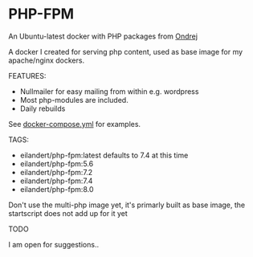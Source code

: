 # PHP-FPM 

An Ubuntu-latest docker with PHP packages from [Ondrej](https://launchpad.net/~ondrej/+archive/ubuntu/php)

A docker I created for serving php content, used as base image for my apache/nginx dockers.

FEATURES:
* Nullmailer for easy mailing from within e.g. wordpress
* Most php-modules are included.
* Daily rebuilds

See [docker-compose.yml](https://github.com/eilandert/dockerized/blob/master/php-fpm/docker-compose.yml) for examples.

TAGS:

* eilandert/php-fpm:latest defaults to 7.4 at this time<BR>
* eilandert/php-fpm:5.6<BR>
* eilandert/php-fpm:7.2<BR>
* eilandert/php-fpm:7.4<BR>
* eilandert/php-fpm:8.0<BR>

Don't use the multi-php image yet, it's primarly built as base image, the startscript does not add up for it yet


TODO

I am open for suggestions..
